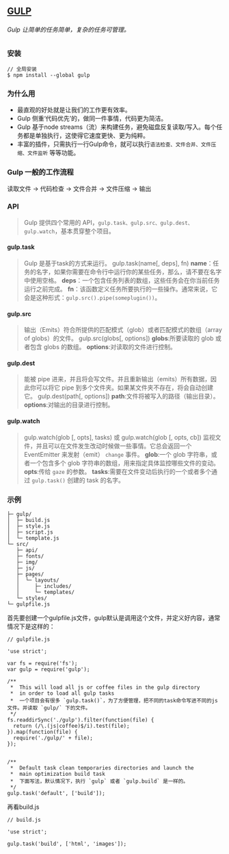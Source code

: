 ## [GULP](http://www.gulpjs.com.cn/)

###### Gulp 让简单的任务简单，复杂的任务可管理。

### 安装

```
// 全局安装
$ npm install --global gulp
```

### 为什么用

* 最直观的好处就是让我们的工作更有效率。
* Gulp 侧重‘代码优先’的，做同一件事情，代码更为简洁。
* Gulp 基于node streams（流）来构建任务，避免磁盘反复读取/写入。每个任务都是单独执行，这使得它速度更快、更为纯粹。
* 丰富的插件，只需执行一行Gulp命令，就可以执行`语法检查、文件合并、文件压缩、文件监听` 等等功能。

### Gulp 一般的工作流程

读取文件 -&gt; 代码检查 -&gt; 文件合并 -&gt; 文件压缩 -&gt; 输出

### API

> Gulp 提供四个常用的 API，`gulp.task、gulp.src、gulp.dest、gulp.watch`，基本贯穿整个项目。

#### gulp.task

> Gulp 是基于task的方式来运行。
gulp.task(name[, deps], fn)
**name**：任务的名字，如果你需要在命令行中运行你的某些任务，那么，请不要在名字中使用空格。
**deps**：一个包含任务列表的数组，这些任务会在你当前任务运行之前完成。
**fn**：该函数定义任务所要执行的一些操作。通常来说，它会是这种形式：`gulp.src().pipe(someplugin())`。

#### gulp.src

> 输出（Emits）符合所提供的匹配模式（glob）或者匹配模式的数组（array of globs）的文件。
gulp.src(globs[, options])
**globs**:所要读取的 glob 或者包含 globs 的数组。
**options**:对读取的文件进行控制。

#### gulp.dest

> 能被 pipe 进来，并且将会写文件。并且重新输出（emits）所有数据，因此你可以将它 pipe 到多个文件夹。如果某文件夹不存在，将会自动创建它。 
gulp.dest(path[, options])
**path**:文件将被写入的路径（输出目录）。
**options**:对输出的目录进行控制。

#### gulp.watch

> gulp.watch(glob [, opts], tasks) 或 gulp.watch(glob [, opts, cb])
监视文件，并且可以在文件发生改动时候做一些事情。它总会返回一个 EventEmitter 来发射（emit） `change` 事件。
**glob**:一个 glob 字符串，或者一个包含多个 glob 字符串的数组，用来指定具体监控哪些文件的变动。
**opts**:传给 `gaze` 的参数。
**tasks**:需要在文件变动后执行的一个或者多个通过 `gulp.task()` 创建的 task 的名字。



### 示例
```
├─ gulp/
│  ├─ build.js
│  ├─ style.js
│  ├─ script.js
│  └─ template.js
└─ src/
   ├─ api/
   ├─ fonts/
   ├─ img/
   ├─ js/
   ├─ pages/
   │  └─ layouts/
   │     ├─ includes/
   │     └─ templates/
   └─ styles/
└─ gulpfile.js
```



首先要创建一个gulpfile.js文件，gulp默认是调用这个文件，并定义好内容，通常情况下是这样的：

```
// gulpfile.js

'use strict';

var fs = require('fs');
var gulp = require('gulp');

/**
 *  This will load all js or coffee files in the gulp directory
 *  in order to load all gulp tasks
 *  一个项目会有很多 `gulp.task()`，为了方便管理，把不同的task命令写进不同的js文件。并读取 `gulp/` 下的文件。  
 */
fs.readdirSync('./gulp').filter(function(file) {
  return (/\.(js|coffee)$/i).test(file);
}).map(function(file) {
  require('./gulp/' + file);
});


/**
 *  Default task clean temporaries directories and launch the
 *  main optimization build task
 *  下面写法，默认情况下，执行 `gulp` 或者 `gulp.build` 是一样的。
 */
gulp.task('default', ['build']);

```

再看build.js

```
// build.js

'use strict';

gulp.task('build', ['html', 'images']);



```





